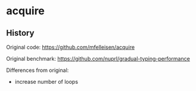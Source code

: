 acquire
===




History
---

Original code: <https://github.com/mfelleisen/acquire>

Original benchmark: <https://github.com/nuprl/gradual-typing-performance>

Differences from original:

- increase number of loops
